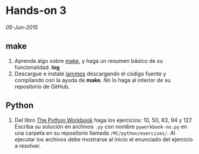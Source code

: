 # Hands-on 3
*05-Jun-2015*

## make

1. Aprenda algo sobre [make](http://re-carpentry.org/v4/make/), y haga un resumen básico de su funcionalidad. **log**
2. Descargue e instale [lammps](http://lammps.sandia.gov/) descargando el código fuente y compilando con la ayuda de **make**. *No* lo haga al interior de su repositorio de GitHub.

## Python

1. Del libro [The Python Workbook](http://link.springer.com.ezproxy.uniandes.edu.co:8080/book/10.1007%2F978-3-319-14240-1) haga los ejercicios: 10, 50, 63, 94 y 127. Escriba su solución en archivos `.py` con nombre `pyworkbook-no.py` en una carpeta en su repositorio llamada `/MC/python/exercises/`. Al ejecutar los archivos debe mostrarse al inicio el enunciado del ejercicio a resolver.
